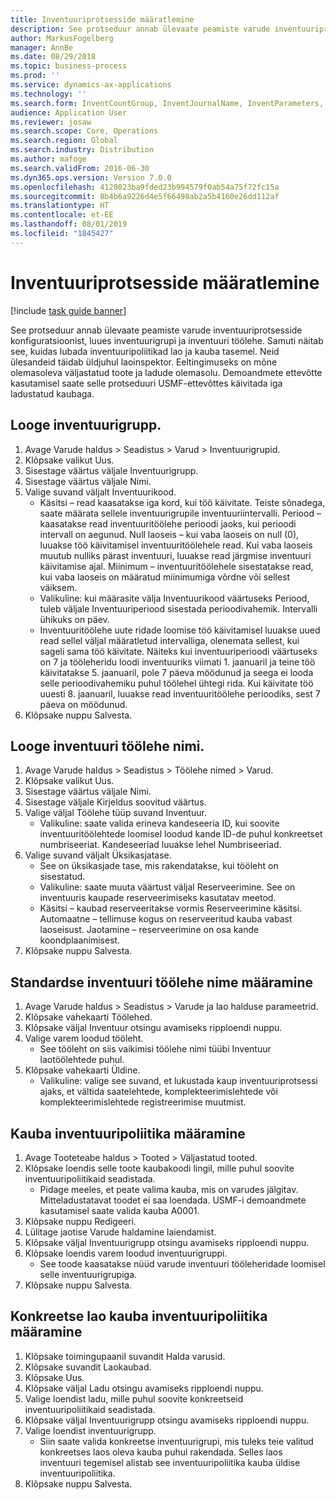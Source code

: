 ```yaml
---
title: Inventuuriprotsesside määratlemine
description: See protseduur annab ülevaate peamiste varude inventuuriprotsesside konfiguratsioonist, luues inventuurigrupi ja inventuuri töölehe.
author: MarkusFogelberg
manager: AnnBe
ms.date: 08/29/2018
ms.topic: business-process
ms.prod: ''
ms.service: dynamics-ax-applications
ms.technology: ''
ms.search.form: InventCountGroup, InventJournalName, InventParameters, EcoResProductDetailsExtended, InventItemLocation, InventLocationIdLookup
audience: Application User
ms.reviewer: josaw
ms.search.scope: Core, Operations
ms.search.region: Global
ms.search.industry: Distribution
ms.author: mafoge
ms.search.validFrom: 2016-06-30
ms.dyn365.ops.version: Version 7.0.0
ms.openlocfilehash: 4128023ba9fded23b994579f0ab54a75f72fc15a
ms.sourcegitcommit: 8b4b6a9226d4e5f66498ab2a5b4160e26dd112af
ms.translationtype: HT
ms.contentlocale: et-EE
ms.lasthandoff: 08/01/2019
ms.locfileid: "1845427"
---
```

# <a name="define-inventory-counting-processes"></a>Inventuuriprotsesside määratlemine

[!include [task guide banner](../../includes/task-guide-banner.md)]

See protseduur annab ülevaate peamiste varude inventuuriprotsesside konfiguratsioonist, luues inventuurigrupi ja inventuuri töölehe. Samuti näitab see, kuidas lubada inventuuripoliitikad lao ja kauba tasemel. Neid ülesandeid täidab üldjuhul laoinspektor. Eeltingimuseks on mõne olemasoleva väljastatud toote ja ladude olemasolu. Demoandmete ettevõtte kasutamisel saate selle protseduuri USMF-ettevõttes käivitada iga ladustatud kaubaga.


## <a name="create-a-counting-group"></a>Looge inventuurigrupp.
1. Avage Varude haldus > Seadistus > Varud > Inventuurigrupid.
2. Klõpsake valikut Uus.
3. Sisestage väärtus väljale Inventuurigrupp.
4. Sisestage väärtus väljale Nimi.
5. Valige suvand väljalt Inventuurikood.
    * Käsitsi – read kaasatakse iga kord, kui töö käivitate. Teiste sõnadega, saate määrata sellele inventuurigrupile inventuuriintervalli.  Periood – kaasatakse read inventuuritöölehe perioodi jaoks, kui perioodi intervall on aegunud.   Null laoseis – kui vaba laoseis on null (0), luuakse töö käivitamisel inventuuritöölehele read. Kui vaba laoseis muutub nulliks pärast inventuuri, luuakse read järgmise inventuuri käivitamise ajal.   Miinimum – inventuuritöölehele sisestatakse read, kui vaba laoseis on määratud miinimumiga võrdne või sellest väiksem.  
    * Valikuline: kui määrasite välja Inventuurikood väärtuseks Periood, tuleb väljale Inventuuriperiood sisestada perioodivahemik. Intervalli ühikuks on päev.  
    * Inventuuritöölehe uute ridade loomise töö käivitamisel luuakse uued read sellel väljal määratletud intervalliga, olenemata sellest, kui sageli sama töö käivitate. Näiteks kui inventuuriperioodi väärtuseks on 7 ja tööleheridu loodi inventuuriks viimati 1. jaanuaril ja teine töö käivitatakse 5. jaanuaril, pole 7 päeva möödunud ja seega ei looda selle perioodivahemiku puhul töölehel ühtegi rida. Kui käivitate töö uuesti 8. jaanuaril, luuakse read inventuuritöölehe perioodiks, sest 7 päeva on möödunud.  
6. Klõpsake nuppu Salvesta.

## <a name="create-a-counting-journal-name"></a>Looge inventuuri töölehe nimi.
1. Avage Varude haldus > Seadistus > Töölehe nimed > Varud.
2. Klõpsake valikut Uus.
3. Sisestage väärtus väljale Nimi.
4. Sisestage väljale Kirjeldus soovitud väärtus.
5. Valige väljal Töölehe tüüp suvand Inventuur.
    * Valikuline: saate valida erineva kandeseeria ID, kui soovite inventuuritöölehtede loomisel loodud kande ID-de puhul konkreetset numbriseeriat. Kandeseeriad luuakse lehel Numbriseeriad.  
6. Valige suvand väljalt Üksikasjatase.
    * See on üksikasjade tase, mis rakendatakse, kui tööleht on sisestatud.  
    * Valikuline: saate muuta väärtust väljal Reserveerimine. See on inventuuris kaupade reserveerimiseks kasutatav meetod.   
    * Käsitsi – kaubad reserveeritakse vormis Reserveerimine käsitsi.   Automaatne – tellimuse kogus on reserveeritud kauba vabast laoseisust.   Jaotamine – reserveerimine on osa kande koondplaanimisest.  
7. Klõpsake nuppu Salvesta.

## <a name="set-standard-counting-journal-name"></a>Standardse inventuuri töölehe nime määramine
1. Avage Varude haldus > Seadistus > Varude ja lao halduse parameetrid.
2. Klõpsake vahekaarti Töölehed.
3. Klõpsake väljal Inventuur otsingu avamiseks ripploendi nuppu.
4. Valige varem loodud tööleht.
    * See tööleht on siis vaikimisi töölehe nimi tüübi Inventuur laotöölehtede puhul.  
5. Klõpsake vahekaarti Üldine.
    * Valikuline: valige see suvand, et lukustada kaup inventuuriprotsessi ajaks, et vältida saatelehtede, komplekteerimislehtede või komplekteerimislehtede registreerimise muutmist.  

## <a name="set-the-counting-policy-for-an-item"></a>Kauba inventuuripoliitika määramine
1. Avage Tooteteabe haldus > Tooted > Väljastatud tooted.
2. Klõpsake loendis selle toote kaubakoodi lingil, mille puhul soovite inventuuripoliitikaid seadistada.
    * Pidage meeles, et peate valima kauba, mis on varudes jälgitav. Mitteladustatavat toodet ei saa loendada. USMF-i demoandmete kasutamisel saate valida kauba A0001.  
3. Klõpsake nuppu Redigeeri.
4. Lülitage jaotise Varude haldamine laiendamist.
5. Klõpsake väljal Inventuurigrupp otsingu avamiseks ripploendi nuppu.
6. Klõpsake loendis varem loodud inventuurigruppi.
    * See toode kaasatakse nüüd varude inventuuri tööleheridade loomisel selle inventuurigrupiga.  
7. Klõpsake nuppu Salvesta.

## <a name="set-the-counting-policy-for-an-item-in-a-specific-warehouse"></a>Konkreetse lao kauba inventuuripoliitika määramine
1. Klõpsake toimingupaanil suvandit Halda varusid.
2. Klõpsake suvandit Laokaubad.
3. Klõpsake Uus.
4. Klõpsake väljal Ladu otsingu avamiseks ripploendi nuppu.
5. Valige loendist ladu, mille puhul soovite konkreetseid inventuuripoliitikaid seadistada.
6. Klõpsake väljal Inventuurigrupp otsingu avamiseks ripploendi nuppu.
7. Valige loendist inventuurigrupp.
    * Siin saate valida konkreetse inventuurigrupi, mis tuleks teie valitud konkreetses laos oleva kauba puhul rakendada. Selles laos inventuuri tegemisel alistab see inventuuripoliitika kauba üldise inventuuripoliitika.  
8. Klõpsake nuppu Salvesta.

